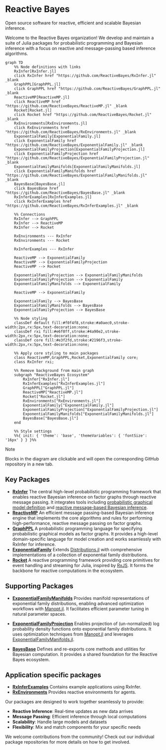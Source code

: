 # Reactive Bayes

Open source software for reactive, efficient and scalable Bayesian inference.

Welcome to the Reactive Bayes organization! We develop and maintain a suite of Julia packages for probabilistic programming and Bayesian inference with a focus on reactive and message-passing based inference algorithms.

```mermaid 
graph TD
    %% Node definitions with links
    RxInfer[RxInfer.jl]
    click RxInfer href "https://github.com/ReactiveBayes/RxInfer.jl" _blank
    GraphPPL[GraphPPL.jl]
    click GraphPPL href "https://github.com/ReactiveBayes/GraphPPL.jl" _blank
    ReactiveMP[ReactiveMP.jl]
    click ReactiveMP href "https://github.com/ReactiveBayes/ReactiveMP.jl" _blank
    Rocket[Rocket.jl]
    click Rocket href "https://github.com/ReactiveBayes/Rocket.jl" _blank
    RxEnvironments[RxEnvironments.jl]
    click RxEnvironments href "https://github.com/ReactiveBayes/RxEnvironments.jl" _blank
    ExponentialFamily[ExponentialFamily.jl]
    click ExponentialFamily href "https://github.com/ReactiveBayes/ExponentialFamily.jl" _blank
    ExponentialFamilyProjection[ExponentialFamilyProjection.jl]
    click ExponentialFamilyProjection href "https://github.com/ReactiveBayes/ExponentialFamilyProjection.jl" _blank
    ExponentialFamilyManifolds[ExponentialFamilyManifolds.jl]
    click ExponentialFamilyManifolds href "https://github.com/ReactiveBayes/ExponentialFamilyManifolds.jl" _blank
    BayesBase[BayesBase.jl]
    click BayesBase href "https://github.com/ReactiveBayes/BayesBase.jl" _blank
    RxInferExamples[RxInferExamples.jl]
    click RxInferExamples href "https://github.com/ReactiveBayes/RxInferExamples.jl" _blank

    %% Connections
    RxInfer --> GraphPPL
    RxInfer --> ReactiveMP
    RxInfer --> Rocket

    RxEnvironments --- RxInfer
    RxEnvironments --- Rocket

    RxInferExamples --- RxInfer
    
    ReactiveMP --> ExponentialFamily
    ReactiveMP --> ExponentialFamilyProjection
    ReactiveMP --> Rocket
    
    ExponentialFamilyProjection --> ExponentialFamilyManifolds
    ExponentialFamilyProjection --> ExponentialFamily
    ExponentialFamilyManifolds --> ExponentialFamily
    
    ReactiveMP --> ExponentialFamily
    
    ExponentialFamily --> BayesBase
    ExponentialFamilyManifolds --> BayesBase
    ExponentialFamilyProjection --> BayesBase

    %% Node styling
    classDef default fill:#f0f4f8,stroke:#a0aec0,stroke-width:2px,rx:5px,text-decoration:none;
    classDef rxi fill:#e6f0ff,stroke:#4a90e2,stroke-width:2px,rx:5px,text-decoration:none;
    classDef core fill:#e3f2fd,stroke:#2196f3,stroke-width:2px,rx:5px,text-decoration:none;
    
    %% Apply core styling to main packages
    class ReactiveMP,GraphPPL,Rocket,ExponentialFamily core;
    class RxInfer rxi;

    %% Remove background from main graph
    subgraph "ReactiveBayes Ecosystem"
        RxInfer["RxInfer.jl"]
        RxInferExamples["RxInferExamples.jl"]
        GraphPPL["GraphPPL.jl"]
        ReactiveMP["ReactiveMP.jl"]
        Rocket["Rocket.jl"]
        RxEnvironments["RxEnvironments.jl"]
        ExponentialFamily["ExponentialFamily.jl"]
        ExponentialFamilyProjection["ExponentialFamilyProjection.jl"]
        ExponentialFamilyManifolds["ExponentialFamilyManifolds.jl"]
        BayesBase["BayesBase.jl"]
    end

    %% Style settings
    %%{ init: { 'theme': 'base', 'themeVariables': { 'fontSize': '16px' } } }%%
```

> [!NOTE]  
> Blocks in the diagram are clickable and will open the corresponding GitHub repository in a new tab.

## Key Packages

- **[RxInfer](https://github.com/ReactiveBayes/RxInfer.jl)**
The central high-level probabilistic programming framework that enables reactive Bayesian inference on factor graphs through reactive message passing. It integrates tools including [probabilistic graphical model definition](https://github.com/ReactiveBayes/GraphPPL.jl) and [reactive message-based Bayesian inference](https://github.com/ReactiveBayes/ReactiveMP.jl).
- **[ReactiveMP](https://github.com/ReactiveBayes/ReactiveMP.jl)**
An efficient message passing-based Bayesian inference engine that implements the core algorithms and rules for performing high-performance, reactive message passing on factor graphs.
- **[GraphPPL](https://github.com/ReactiveBayes/GraphPPL.jl)**
A probabilistic programming language for specifying probabilistic graphical models as factor graphs. It provides a high-level domain-specific language for model creation and works seamlessly with RxInfer for inference.
- **[ExponentialFamily](https://github.com/ReactiveBayes/ExponentialFamily.jl)**
Extends [Distributions.jl](https://github.com/JuliaStats/Distributions.jl) with comprehensive implementations of a collection of exponential family distributions.
- **[Rocket](https://github.com/ReactiveBayes/Rocket.jl)**
A reactive programming framework providing core primitives for event handling and streaming for Julia, inspired by [RxJS](https://github.com/ReactiveX/rxjs). It forms the backbone for reactive computations in the ecosystem.

## Supporting Packages

- **[ExponentialFamilyManifolds](https://github.com/ReactiveBayes/ExponentialFamilyManifolds.jl)**
Provides manifold representations of exponential family distributions, enabling advanced optimization workflows with [Manopt.jl](https://github.com/JuliaManifolds/Manopt.jl). It facilitates efficient parameter tuning in natural parameter spaces.

- **[ExponentialFamilyProjection](https://github.com/ReactiveBayes/ExponentialFamilyProjection.jl)**
Enables projection of (un-normalized) log probability density functions onto exponential family distributions. It uses optimization techniques from [Manopt.jl](https://github.com/JuliaManifolds/Manopt.jl) and leverages [ExponentialFamilyManifolds.jl](https://github.com/ReactiveBayes/ExponentialFamilyManifolds.jl).

- **[BayesBase](https://github.com/ReactiveBayes/BayesBase.jl)**
Defines and re-exports core methods and utilities for Bayesian computation. It provides a shared foundation for the Reactive Bayes ecosystem.

## Application specific packages

- **[RxInferExamples](https://github.com/ReactiveBayes/RxInferExamples.jl)**
Contains example applications using RxInfer.
- **[RxEnvironments](https://github.com/ReactiveBayes/RxEnvironments.jl)**
Provides reactive environments for agents.

Our packages are designed to work together seamlessly to provide:

- **Reactive Inference**: Real-time updates as new data arrives
- **Message Passing**: Efficient inference through local computations
- **Scalability**: Handle large models and datasets
- **Flexibility**: Mix and match components for your specific needs

We welcome contributions from the community! Check out our individual package repositories for more details on how to get involved.
